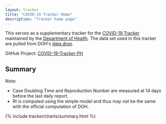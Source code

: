 ```yaml
---
layout: tracker
title: "COVID-19 Tracker Home"
description: "Tracker home page"
---
```


This serves as a supplementary tracker for the
[COVID-19 Tracker](https://www.doh.gov.ph/covid19tracker) maintained by the
[Department of Health](https://www.doh.gov.ph/). The data set used in this
tracker are pulled from DOH's
[data drop](https://drive.google.com/drive/folders/1ZPPcVU4M7T-dtRyUceb0pMAd8ickYf8o).

GitHub Project: [COVID-19-Tracker-PH](https://github.com/donfiguerres/COVID-19-Tracker-PH)

## Summary
Note:
* Case Doubling Time and Reproduction Number are measured at 14 days before
the last daily report.
* Rt is computed using the simple model and thus may not be the same with 
the official computation of DOH.

<div class="{% if site.scrollappear_enabled %}scrollappear{% endif %}">
{% include tracker/charts/summary.html %}
</div>

